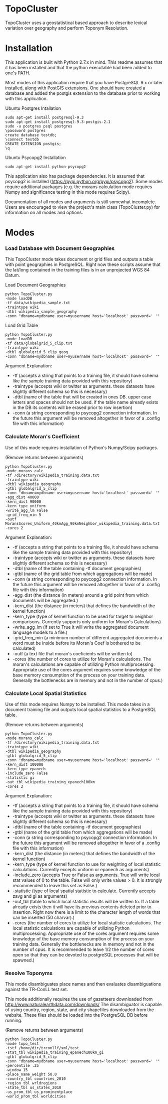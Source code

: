 TopoCluster
===========

TopoCluster uses a geostatistical based approach to describe lexical variation over geography and perform Toponym Resolution.

Installation
============

This application is built with Python 2.7.x in mind. This readme assumes that it has been installed and that the python executable had been added to one's PATH.

Most modes of this application require that you have PostgreSQL 9.x or later installed, along with PostGIS extensions. One should have created a database and added the postgis extension to the database prior to working with this application.

Ubuntu Postgres Intallation
```
sudo apt-get install postgresql-9.3
sudo apt-get install postgresql-9.3-postgis-2.1
sudo -u postgres psql postgres
\password postgres
create database testdb;
\connect testdb
CREATE EXTENSION postgis;
\q
```

Ubuntu Psycopg2 Installation 
```
sudo apt-get install python-psycopg2

```




This application also has package dependencies. It is assumed that psycopg2 is installed (https://pypi.python.org/pypi/psycopg2). Some modes require additional packages (e.g. the morans calculation mode requires Numpy and significance testing in this mode requires Scipy).

Documentation of all modes and arguments is still somewhat incomplete. Users are encouraged to view the project's main class (TopoCluster.py) for information on all modes and options.

Modes
=====

### Load Database with Document Geographies

This TopoCluster mode takes document or grid files and outputs a table with point geographies in PostgreSQL. Right now these scripts assume that the lat/long contained in the training files is in an unprojected WGS 84 Datum.

Load Document Geographies

```
python TopoCluster.py 
-mode loadDB 
-tf data/wikipedia_sample.txt 
-traintype wiki 
-dtbl wikipedia_sample_geography 
-conn "dbname=mydbname user=myusername host='localhost' password=' '" 
```

Load Grid Table

```
python TopoCluster.py 
-mode loadDB 
-tf data/globalgrid_5_clip.txt 
-traintype wiki 
-dtbl globalgrid_5_clip_geog
-conn "dbname=mydbname user=myusername host='localhost' password=' '" 
```

Argument Explanation:
* -tf (accepts a string that points to a training file, it should have schema like the sample training data provided with this repository)
* -traintype (accepts wiki or twitter as arguments. these datasets have slightly different schema so this is necessary)
* -dtbl (name of the table that will be created in ones DB. upper case letters and spaces should not be used. if the table name already exists in the DB its contents will be erased prior to row insertion)
* -conn (a string corresponding to psycopg2 connection information. In the future this argument will be removed altogether in favor of a .config file with this information)

### Calculate Moran's Coefficient

Use of this mode requires installation of Python's Numpy/Scipy packages.

(Remove returns between arguments)
```
python TopoCluster.py 
-mode morans_calc 
-tf /directory/wikipedia_training.data.txt 
-traintype wiki 
-dtbl wikipedia_geography
-gtbl globalgrid_5_clip
-conn "dbname=mydbname user=myusername host='localhost' password=' '"
-agg_dist 40000
-kern_dist 90000
-kern_type uniform
-write_agg_lm False
-grid_freq_min 5
-outf MoransScores_Uniform_40kmAgg_90kmNeighbor_wikipedia_training.data.txt
-cores 2
```

Argument Explanation:
* -tf (accepts a string that points to a training file, it should have schema like the sample training data provided with this repository)
* -traintype (accepts wiki or twitter as arguments. these datasets have slightly different schema so this is necessary)
* -dtbl (name of the table containing -tf document geographies)
* -gtbl (name of the grid table from which aggregations will be made)
* -conn (a string corresponding to psycopg2 connection information. In the future this argument will be removed altogether in favor of a .config file with this information)
* -agg_dist (the distance (in meters) around a grid point from which documents will be aggregated.)
* -kern_dist (the distance (in meters) that defines the bandwidth of the kernel function)
* -kern_type (type of kernel function to be used for target to neighbor comparisons. Currently supports only uniform for Moran's Calculations)
* -write_agg_lm (if set to True it will write the aggregated document language models to a file.)
* -grid_freq_min (a minimum number of different aggregated documents a word must be inside before its Moran's Coef is bothered to be calculated)
* -outf (a text file that moran's coeficients will be written to)
* -cores (the number of cores to utilize for Moran's calculations. The moran's calculations are capable of utilizing Python multiprocessing. Appropriate use of the cores argument requires some knowledge of the base memory consumption of the process on your training data. Generally the bottlenecks are in memory and not in the number of cpus.)

### Calculate Local Spatial Statistics

Use of this mode requires Numpy to be installed. This mode takes in a document training file and outputs local spatial statistics to a PostgreSQL table.

(Remove returns between arguments)
```
python TopoCluster.py 
-mode morans_calc 
-tf /directory/wikipedia_training.data.txt 
-traintype wiki 
-dtbl wikipedia_geography
-gtbl globalgrid_5_clip
-conn "dbname=mydbname user=myusername host='localhost' password=' '"
-kern_dist 100000
-kern_type epanech
-include_zero False
-statistic gi
-out_tbl wikipedia_training_epanech100km
-cores 2
```

Argument Explanation:
* -tf (accepts a string that points to a training file, it should have schema like the sample training data provided with this repository)
* -traintype (accepts wiki or twitter as arguments. these datasets have slightly different schema so this is necessary)
* -dtbl (name of the table containing -tf document geographies)
* -gtbl (name of the grid table from which aggregations will be made)
* -conn (a string corresponding to psycopg2 connection information. In the future this argument will be removed altogether in favor of a .config file with this information)
* -kern_dist (the distance (in meters) that defines the bandwidth of the kernel function)
* -kern_type (type of kernel function to use for weighting of local statistic calculations. Currently excepts uniform or epanech as arguments)
* -include_zero (accepts True or False as arguments. True will write local stat values of 0 to the table. False will only write values > 0. It is strongly recommended to leave this set as False.)
* -statistic (type of local spatial statistic to calculate. Currently accepts zavg and gi as arguments)
* -out_tbl (table to which local statistic results will be written to. If a table already exists then it will have its previous contents deleted prior to insertion. Right now there is a limit to the character length of words that can be inserted (50 charvar).)
* -cores (the number of cores to utilize for local statistic calculations. The local statistic calculations are capable of utilizing Python multiprocessing. Appropriate use of the cores argument requires some knowledge of the base memory consumption of the process on your training data. Generally the bottlenecks are in memory and not in the number of cpus. It is recommended to leave 1/2 the number of cores open so that they can be devoted to postgreSQL processes that will be spawned.)

### Resolve Toponyms

This mode disambiguates place names and then evaluates disambiguations against the TR-ConLL test set.

This mode additionally requires the use of gazetteers downloaded from http://www.naturalearthdata.com/downloads/ The disambiguator is capable of using country, region, state, and city shapefiles downloaded from the website. These files should be loaded into the PostgreSQL DB before running.

(Remove returns between arguments)
```
python TopoCluster.py 
-mode topo_test
-tstf /home/dir/trconllf/xml/test
-stat_tbl wikipedia_training_epanech100km_gi
-gtbl globalgrid_5_clip
-conn "dbname=mydbname user=myusername host='localhost' password=' '"
-percentile .25 
-window 15 
-place_name_weight 50.0 
-country_tbl countries_2010 
-region_tbl wrldregions
-state_tbl us_states_2010 
-us_prom_tbl us_prominentplace
-world_prom_tbl worldcities
```



